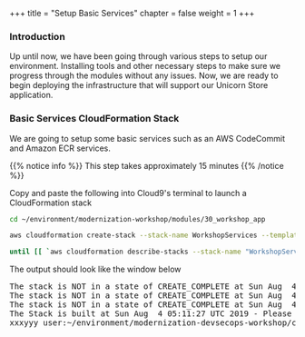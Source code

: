 +++
title = "Setup Basic Services"
chapter = false
weight = 1
+++

### Introduction

Up until now, we have been going through various steps to setup our environment. Installing tools and other necessary steps to make sure we progress through the modules without any issues. Now, we are ready to begin deploying the infrastructure that will support our Unicorn Store application. 

### Basic Services CloudFormation Stack

We are going to setup some basic services such as an AWS CodeCommit and Amazon ECR services.  

{{% notice info %}}
This step takes approximately 15 minutes 
{{% /notice %}}

Copy and paste the following into Cloud9's terminal to launch a CloudFormation stack
```bash
cd ~/environment/modernization-workshop/modules/30_workshop_app

aws cloudformation create-stack --stack-name WorkshopServices --template-body file://services.yaml --capabilities CAPABILITY_NAMED_IAM

until [[ `aws cloudformation describe-stacks --stack-name "WorkshopServices" --query "Stacks[0].[StackStatus]" --output text` == "CREATE_COMPLETE" ]]; do  echo "The stack is NOT in a state of CREATE_COMPLETE at `date`";   sleep 30; done && echo "The Stack is built at `date` - Please proceed"
```

The output should look like the window below
<pre>
The stack is NOT in a state of CREATE_COMPLETE at Sun Aug  4 05:09:55 UTC 2019
The stack is NOT in a state of CREATE_COMPLETE at Sun Aug  4 05:10:26 UTC 2019
The stack is NOT in a state of CREATE_COMPLETE at Sun Aug  4 05:10:56 UTC 2019
The Stack is built at Sun Aug  4 05:11:27 UTC 2019 - Please proceed
xxxyyy_user:~/environment/modernization-devsecops-workshop/cfn (master) $ 
</pre>